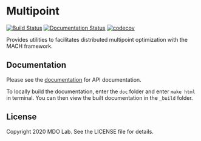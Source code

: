 # Multipoint
[![Build Status](https://dev.azure.com/mdolab/Public/_apis/build/status/mdolab.multipoint?branchName=master)](https://dev.azure.com/mdolab/Public/_build/latest?definitionId=24&branchName=master)
[![Documentation Status](https://readthedocs.com/projects/mdolab-multipoint/badge/?version=latest)](https://mdolab-multipoint.readthedocs-hosted.com/en/latest/?badge=latest)
[![codecov](https://codecov.io/gh/mdolab/multipoint/branch/master/graph/badge.svg?token=MNE2NTMLWD)](https://codecov.io/gh/mdolab/multipoint)

Provides utilities to facilitates distributed multipoint optimization with the MACH framework.

## Documentation
Please see the [documentation](https://mdolab-multipoint.readthedocs-hosted.com) for API documentation.

To locally build the documentation, enter the `doc` folder and enter `make html` in terminal.
You can then view the built documentation in the `_build` folder.

## License
Copyright 2020 MDO Lab. See the LICENSE file for details.
